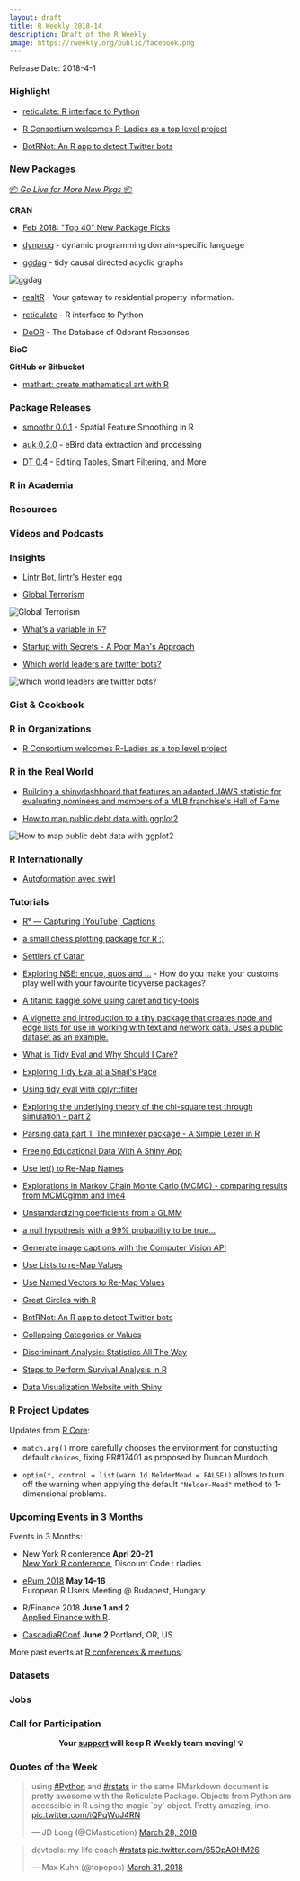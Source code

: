 ```yaml
---
layout: draft
title: R Weekly 2018-14
description: Draft of the R Weekly
image: https://rweekly.org/public/facebook.png
---
```


Release Date: 2018-4-1

###  Highlight

+ [reticulate: R interface to Python](http://blog.rstudio.com/2018/03/26/reticulate-r-interface-to-python/)

+ [R Consortium welcomes R-Ladies as a top level project](https://www.r-consortium.org/announcement/2018/03/27/r-consortium-welcomes-r-ladies-as-a-top-level-project)

+ [BotRNot: An R app to detect Twitter bots](http://blog.revolutionanalytics.com/2018/03/twitter-bot-or-not.html)

###  New Packages

<p class="added-hostname"><a href="https://rweekly.org/live" target="_blank" class="externalLink">📦 <i>Go Live for More New Pkgs</i> 📦</a></p>

**CRAN**

+ [Feb 2018: "Top 40" New Package Picks](https://rviews.rstudio.com/2018/03/29/feb-2018-top-40-new-package-picks/)

+ [dynprog](https://mailund.github.io/dynprog/) - dynamic programming domain-specific language

+ [ggdag](https://malco.io/2018/03/28/ggdag-0-1-0/) - tidy causal directed acyclic graphs

![ggdag](https://raw.githubusercontent.com/rweekly/image/master/2018-8/ggdag.png)

+ [realtR](http://asbcllc.com/r_packages/realtR/2018/introduction/index.html) - Your gateway to residential property information.

+ [reticulate](http://blog.rstudio.com/2018/03/26/reticulate-r-interface-to-python/) - R interface to Python

+ [DoOR](https://ropensci.org/blog/2018/03/27/door/) - The Database of Odorant Responses

**BioC**


**GitHub or Bitbucket**

+ [mathart: create mathematical art with R](https://github.com/marcusvolz/mathart)

### Package Releases

+ [smoothr 0.0.1](http://strimas.com/smoothr/) - Spatial Feature Smoothing in R

+ [auk 0.2.0](https://cornelllabofornithology.github.io/auk/) - eBird data extraction and processing

+ [DT 0.4](https://blog.rstudio.com/2018/03/29/dt-0-4/) - Editing Tables, Smart Filtering, and More

###  R in Academia




###  Resources





###  Videos and Podcasts




### Insights

+ [Lintr Bot, lintr's Hester egg](http://www.masalmon.eu/2018/03/30/lintr-bot/)

+ [Global Terrorism](https://dominikkoch.github.io/Global-Terrorism/)

![Global Terrorism](https://raw.githubusercontent.com/rweekly/image/master/2018-8/Global-Terrorism-Map.png)

+ [What’s a variable in R?](http://rex-analytics.com/whats-variable-r/)

+ [Startup with Secrets - A Poor Man's Approach](https://www.jottr.org/2018/03/30/startup-secrets/)


+ [Which world leaders are twitter bots?](https://blog.jumpingrivers.com/posts/2018/rtweet_leaders/)

![Which world leaders are twitter bots?](https://raw.githubusercontent.com/rweekly/image/master/2018-8/bot.svg)

### Gist & Cookbook




###  R in Organizations

+ [R Consortium welcomes R-Ladies as a top level project](https://www.r-consortium.org/announcement/2018/03/27/r-consortium-welcomes-r-ladies-as-a-top-level-project)

### R in the Real World

+ [Building a shinydashboard that features an adapted JAWS statistic for evaluating nominees and members of a MLB franchise's Hall of Fame](https://erbo.rbind.io/blog/2018-03-09-a-baseball-dashboard-in-time-for-opening-weekend-part-one/)

+ [How to map public debt data with ggplot2](http://www.sharpsightlabs.com/blog/map-public-debt-ggplot2/)

![How to map public debt data with ggplot2](https://raw.githubusercontent.com/rweekly/image/master/2018-8/euro_debt_map.png)

### R Internationally

+ [Autoformation avec swirl ](https://tutoriels-data-mining.blogspot.fr/2018/03/autoformation-avec-swirl.html)


###  Tutorials

+ [R⁶ — Capturing [YouTube] Captions](https://rud.is/b/2018/03/29/r%E2%81%B6-capturing-youtube-captions/)

+ [a small chess plotting package for R :)](http://www.robert-hickman.eu/post/hello-world-a-small-chess-plotting-package/)

+ [Settlers of Catan](https://emmavestesson.netlify.com/2018/03/settlers-of-catan/)

+ [Exploring NSE: enquo, quos and ...](https://www.daeconomist.com/post/2018-03-27-exploring-nse-enquo-and-quos/) -  How do you make your customs play well with your favourite tidyverse packages?

+ [A titanic kaggle solve using caret and tidy-tools](https://rsangole.netlify.com/project/yet-another-titanic-solve/)

+ [A vignette and introduction to a tiny package that creates node and edge lists for use in working with text and network data. Uses a public dataset as an example.](https://aczane.netlify.com/2018/03/27/the-biblionetwork-package/)

+ [What is Tidy Eval and Why Should I Care?](https://thisisnic.github.io/2018/03/29/what-is-tidy-eval-and-why-should-i-care/)

+ [Exploring Tidy Eval at a Snail's Pace](https://thisisnic.github.io/2018/02/20/exploring-tidy-eval-snails-pace/)

+ [Using tidy eval with dplyr::filter](https://thisisnic.github.io/2018/03/27/using-tidy-eval-with-dplyr-filter/)

+ [Exploring the underlying theory of the chi-square test through simulation - part 2](https://www.rdatagen.net/post/a-little-intuition-and-simulation-behind-the-chi-square-test-of-independence-part-2/)

+ [Parsing data part 1. The minilexer package - A Simple Lexer in R](https://coolbutuseless.bitbucket.io/2018/03/26/parsing-data-part-1.-the-minilexer-package---a-simple-lexer-in-r/)

+ [Freeing Educational Data With A Shiny App](http://kgilds.rbind.io/2018/03/26/freeing-educational-data-with-a-shiny-app/)

+ [Use let() to Re-Map Names](http://www.win-vector.com/blog/2018/03/r-tip-use-let-to-re-map-names/)

+ [Explorations in Markov Chain Monte Carlo (MCMC) - comparing results from MCMCglmm and lme4](https://jrosen48.github.io/blog/explorations-in-markov-chain-monte-carlo-mcmc/)

+ [Unstandardizing coefficients from a GLMM](https://aosmith.rbind.io/2018/03/26/unstandardizing-coefficients/)

+ [a null hypothesis with a 99% probability to be true…](https://xianblog.wordpress.com/2018/03/28/a-null-hypothesis-with-a-99-probability-to-be-true/)

+ [Generate image captions with the Computer Vision API](http://blog.revolutionanalytics.com/2018/03/computer-vision-api.html)

+ [Use Lists to re-Map Values](http://www.win-vector.com/blog/2018/03/r-tip-use-lists-to-re-map-values/)

+ [Use Named Vectors to Re-Map Values](http://www.win-vector.com/blog/2018/03/r-tip-use-named-vectors-to-re-map-values/)

+ [Great Circles with R](https://jessesadler.com/post/great-circles-sp-sf/)

+ [BotRNot: An R app to detect Twitter bots](http://blog.revolutionanalytics.com/2018/03/twitter-bot-or-not.html)

+ [Collapsing Categories or Values](http://derekogle.com/fishR/2018-03-30-Collapsing_Values)

+ [Discriminant Analysis: Statistics All The Way](https://r-posts.com/discriminant-analysis-statistics-all-the-way/)

+ [Steps to Perform Survival Analysis in R](https://r-posts.com/steps-to-perform-survival-analysis-in-r/)

+ [Data Visualization Website with Shiny](https://r-video-tutorial.blogspot.hk/2018/03/data-visualization-website-with-shiny.html)

<!--<div class="post-more-begin"></div><div class="post-more-end"></div>-->

###  R Project Updates

Updates from [R Core](http://developer.r-project.org/blosxom.cgi/R-devel/NEWS):

+ `match.arg()` more carefully chooses the environment for constucting default `choices`, fixing PR#17401 as proposed by Duncan Murdoch.

+ `optim(*, control = list(warn.1d.NelderMead = FALSE))` allows to turn off the warning when applying the default `"Nelder-Mead"` method to 1-dimensional problems.


###  Upcoming Events in 3 Months

Events in 3 Months:

+ New York R conference **Aprl 20-21** <br />
[New York R conference](https://www.rstats.nyc/), Discount Code : rladies

+ [eRum 2018](http://2018.erum.io) **May 14-16** <br />
European R Users Meeting @ Budapest, Hungary

+ R/Finance 2018 **June 1 and 2** <br />
[Applied Finance with R](http://www.rinfinance.com).

+ [CascadiaRConf](https://cascadiarconf.com/) **June 2**
Portland, OR, US

<!--
+ [7eme Rencontres R](https://r2018-rennes.sciencesconf.org/)  **July 5 & 6** <br />
Rennes - Agrocampus

+ [useR! 2018](https://user2018.r-project.org/) **July 10** <br />
The annual useR! conference is the main meeting of the international R user and developer community.

+ [LatinR 2018](http://latin-r.com/) **Sept 4-5** <br />
Buenos Aires, Argentina. -->

More past events at [R conferences & meetups](https://conf.rweekly.org).

### Datasets




### Jobs




###  Call for Participation


<p class="hide-support added-hostname support-rweekly" style="text-align: center;font-weight: bold;">Your <a class="non-visited externalLink" href="https://www.patreon.com/rweekly" onclick="pas(this)">support</a> will keep R Weekly team moving! 💡</p>

###  Quotes of the Week


<blockquote class="twitter-tweet" data-lang="en"><p lang="en" dir="ltr">using <a href="https://twitter.com/hashtag/Python?src=hash&amp;ref_src=twsrc%5Etfw">#Python</a> and <a href="https://twitter.com/hashtag/rstats?src=hash&amp;ref_src=twsrc%5Etfw">#rstats</a> in the same RMarkdown document is pretty awesome with the Reticulate Package. Objects from Python are accessible in R using the magic `py` object. Pretty amazing, imo. <a href="https://t.co/iQPqWuJ4RN">pic.twitter.com/iQPqWuJ4RN</a></p>&mdash; JD Long (@CMastication) <a href="https://twitter.com/CMastication/status/978920075041361921?ref_src=twsrc%5Etfw">March 28, 2018</a></blockquote>

<blockquote class="twitter-tweet" data-lang="en"><p lang="en" dir="ltr">devtools: my life coach <a href="https://twitter.com/hashtag/rstats?src=hash&amp;ref_src=twsrc%5Etfw">#rstats</a> <a href="https://t.co/65OpAOHM26">pic.twitter.com/65OpAOHM26</a></p>&mdash; Max Kuhn (@topepos) <a href="https://twitter.com/topepos/status/980060227214217217?ref_src=twsrc%5Etfw">March 31, 2018</a></blockquote>
